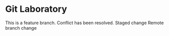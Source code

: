 # Git Laboratory
This is a feature branch.
Conflict has been resolved.
Staged change
Remote branch change
